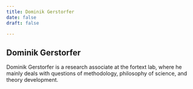 ```yaml
---
title: Dominik Gerstorfer
date: false
draft: false

---
```


## Dominik Gerstorfer
Dominik Gerstorfer is a research associate at the fortext lab, where he mainly deals with questions of methodology, philosophy of science, and theory development.
